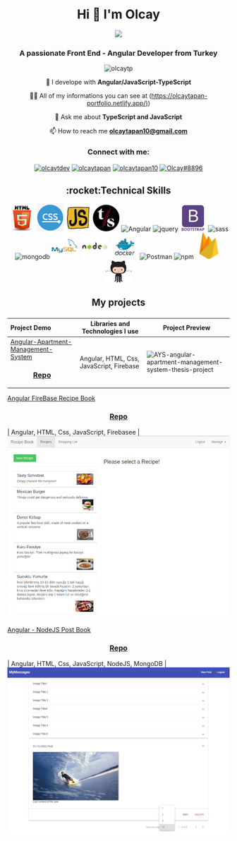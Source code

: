 <h1 align="center">Hi 👋 I'm Olcay</h1>
<div id="header" align="center">
  <img src="https://media.giphy.com/media/u2pmTWUi0MXjyrMaVj/giphy.gif" width="100"/>
</div>
<h3 align="center">A passionate Front End - Angular Developer from Turkey</h3>

<p align="center"> <img src="https://komarev.com/ghpvc/?username=olcaytp&label=Profile%20views&color=0e75b6&style=flat" alt="olcaytp" /> </p>

<div align="center">

 🌱 I  develope with **Angular/JavaScript-TypeScript**

 👨‍💻 All of my informations you can see at ([https://olcaytapan-portfolio.netlify.app/)](https://olcaytapan-portfolio.netlify.app/))

 💬 Ask me about **TypeScript and JavaScript**

 📫 How to reach me **olcaytapan10@gmail.com**
  </div>

<h3 align="center">Connect with me:</h3>
<p align="center">
<a href="https://twitter.com/olcaytdev" target="blank"><img align="center" src="https://raw.githubusercontent.com/rahuldkjain/github-profile-readme-generator/master/src/images/icons/Social/twitter.svg" alt="olcaytdev" height="30" width="40" /></a>
<a href="https://linkedin.com/in/olcaytapan" target="blank"><img align="center" src="https://raw.githubusercontent.com/rahuldkjain/github-profile-readme-generator/master/src/images/icons/Social/linked-in-alt.svg" alt="olcaytapan" height="30" width="40" /></a>
<a href="https://www.hackerrank.com/olcaytapan10" target="blank"><img align="center" src="https://raw.githubusercontent.com/rahuldkjain/github-profile-readme-generator/master/src/images/icons/Social/hackerrank.svg" alt="olcaytapan10" height="30" width="40" /></a>
<a href="https://discord.gg/Olcay#8896" target="blank"><img align="center" src="https://raw.githubusercontent.com/rahuldkjain/github-profile-readme-generator/master/src/images/icons/Social/discord.svg" alt="Olcay#8896" height="30" width="40" /></a>
</p> 

<h2 align="center">:rocket:Technical Skills</h2>
<div align="center">
    <img src="https://github.com/prowebdev119/prowebdev119/blob/main/git%20profile%20icons/html_aladdinGene.png" width="60" alt="html" />
    <img src="https://github.com/prowebdev119/prowebdev119/blob/main/git%20profile%20icons/css_aladdinGene.png" width="60" alt="css" />
    <img src="https://github.com/prowebdev119/prowebdev119/blob/main/git%20profile%20icons/javascript_aladdinGene.gif" width="60" alt="javascript" />
    <img src="https://github.com/prowebdev119/prowebdev119/blob/main/git%20profile%20icons/ts_aladdinGene.gif" width="60" alt="typescript" />
    <img src="https://github.com/get-icon/geticon/raw/master/icons/angular-icon.svg" alt="Angular" width="60px">
    <img src="https://raw.githubusercontent.com/danielcranney/readme-generator/main/public/icons/skills/jquery-colored.svg" width="60" alt="jquery" />
    <img src="https://github.com/prowebdev119/prowebdev119/blob/main/git%20profile%20icons/bootstrap_aladdinGene.png" width="60" alt="bootstrap" /> 
    <img src="https://raw.githubusercontent.com/danielcranney/readme-generator/main/public/icons/skills/sass-colored.svg" width="60" alt="sass" />
    <img src="https://raw.githubusercontent.com/danielcranney/readme-generator/main/public/icons/skills/mongodb-colored.svg" width="60" alt="mongodb" />
    <img src="https://github.com/devicons/devicon/blob/master/icons/mysql/mysql-original-wordmark.svg" title="MySQL"  alt="MySQL" width="60" />&nbsp;
    <img src="https://github.com/devicons/devicon/blob/master/icons/nodejs/nodejs-original-wordmark.svg" title="NodeJS" alt="NodeJS" width="60" />&nbsp;
    <img src="https://github.com/prowebdev119/prowebdev119/blob/main/git%20profile%20icons/docker_aladdinGene.png" width="60" alt="docker" /> 
    <img height="50" src="https://user-images.githubusercontent.com/25181517/192109061-e138ca71-337c-4019-8d42-4792fdaa7128.png" alt="Postman" title="Postman" />
    <img height="50" src="https://user-images.githubusercontent.com/25181517/121401671-49102800-c959-11eb-9f6f-74d49a5e1774.png" alt="npm" title="npm" />
    <img src="https://github.com/prowebdev119/prowebdev119/blob/main/git%20profile%20icons/firebase_aladdinGene.webp" width="60" alt="firebase" />
    <img src="https://github.com/prowebdev119/prowebdev119/blob/main/git%20profile%20icons/git_aladdinGene.gif" width="60" alt="git" />
</div>
<h2 align="center"> My projects</h2>

###

  Project Demo       |Libraries and Technologies I use     |Project Preview   
:-------------------------|-------------------------|-------------------------
[Angular-Apartment-Management-System](https://github.com/Olcaytp/AYS-angular-apartment-management-system-thesis-project/blob/master/src/assets/images/Apartment-Management-System.png)<h3 align="center">[Repo](https://github.com/Olcaytp/AYS-angular-apartment-management-system-thesis-project)</h3> | Angular, HTML, Css, JavaScript, Firebase | ![AYS-angular-apartment-management-system-thesis-project](https://github.com/Olcaytp/AYS-angular-apartment-management-system-thesis-project/blob/master/src/assets/images/Apartment-Management-System.png)

[Angular FireBase Recipe Book](https://github.com/Olcaytp/AngularUdemyAssignments/blob/main/BasicCourseProject/src/assets/img/Recipe-Book.png)<h3 align="center">[Repo](https://github.com/Olcaytp/AngularUdemyAssignments/tree/main/BasicCourseProject)</h3> | Angular, HTML, Css, JavaScript, Firebasee | ![Angular FireBase Recipe Book](https://github.com/Olcaytp/AngularUdemyAssignments/blob/main/BasicCourseProject/src/assets/img/Recipe-Book.png)

[Angular - NodeJS Post Book](https://github.com/Olcaytp/Angular-NodeJS-Project/blob/master/src/assets/Post-Book.png)<h3 align="center">[Repo](https://github.com/Olcaytp/Angular-NodeJS-Project)</h3> | Angular, HTML, Css, JavaScript, NodeJS, MongoDB | ![Angular FireBase Recipe Book](https://github.com/Olcaytp/Angular-NodeJS-Project/blob/master/src/assets/Post-Book.png)
